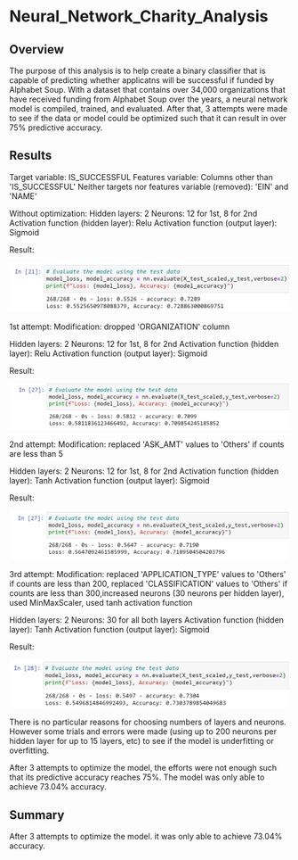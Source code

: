 # Neural_Network_Charity_Analysis

## Overview
The purpose of this analysis is to help create a binary classifier that is capable of predicting whether applicatns will be successful if funded by Alphabet Soup. With a dataset that contains over 34,000 organizations that have received funding from Alphabet Soup over the years, a neural network model is compiled, trained, and evaluated. After that, 3 attempts were made to see if the data or model could be optimized such that it can result in over 75% predictive accuracy.

## Results
Target variable: IS_SUCCESSFUL
Features variable: Columns other than 'IS_SUCCESSFUL'
Neither targets nor features variable (removed): 'EIN' and 'NAME'

Without optimization:
Hidden layers: 2
Neurons: 12 for 1st, 8 for 2nd
Activation function (hidden layer): Relu
Activation function (output layer): Sigmoid

Result:

![Without Optimization Result](Resources/no_optimization.PNG)

1st attempt:
Modification: dropped 'ORGANIZATION' column

Hidden layers: 2
Neurons: 12 for 1st, 8 for 2nd
Activation function (hidden layer): Relu
Activation function (output layer): Sigmoid

Result:

![1st Optimization Attempt Result](Resources/optimization_1st_attempt.PNG)

2nd attempt:
Modification: replaced 'ASK_AMT' values to 'Others' if counts are less than 5

Hidden layers: 2
Neurons: 12 for 1st, 8 for 2nd
Activation function (hidden layer): Tanh
Activation function (output layer): Sigmoid

Result:

![2nd Optimization Attempt Result](Resources/optimization_2nd_attempt.PNG)

3rd attempt:
Modification: replaced 'APPLICATION_TYPE' values to 'Others' if counts are less than 200, replaced 'CLASSIFICATION' values to 'Others' if counts are less than 300,increased neurons (30 neurons per hidden layer), used MinMaxScaler, used tanh activation function

Hidden layers: 2
Neurons: 30 for all both layers
Activation function (hidden layer): Tanh
Activation function (output layer): Sigmoid

Result:

![3rd Optimization Attempt Result](Resources/optimization_3rd_attempt.PNG)

There is no particular reasons for choosing numbers of layers and neurons. However some trials and errors were made (using up to 200 neurons per hidden layer for up to 15 layers, etc) to see if the model is underfitting or overfitting. 

After 3 attempts to optimize the model, the efforts were not enough such that its predictive accuracy reaches 75%. The model was only able to achieve 73.04% accuracy.

## Summary
After 3 attempts to optimize the model. it was only able to achieve 73.04% accuracy.